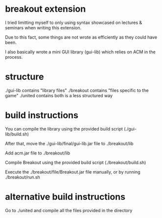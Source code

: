 # breakout extension

I tried limitting myself to only using syntax showcased on lectures & seminars when writing this extension.

Due to this fact, some things are not wrote as efficiently as they could have been.

I also basically wrote a mini GUI library (gui-lib) which relies on ACM in the process.

# structure

./gui-lib	contains "library files"
./breakout	contains "files specific to the game"
./united	contains both is a less structured way

# build instructions

You can compile the library using the provided build script (./gui-lib/build.sh)

After that, move the ./gui-lib/final/gui-lib.jar file to ./breakout/lib

Add acm.jar file to ./breakout/lib

Compile Breakout using the provided build script (./breakout/build.sh)

Execute the ./breakout/file/Breakout.jar file manually, or by running ./breakout/run.sh

# alternative build instructions

Go to ./united and compile all the files provided in the directory
